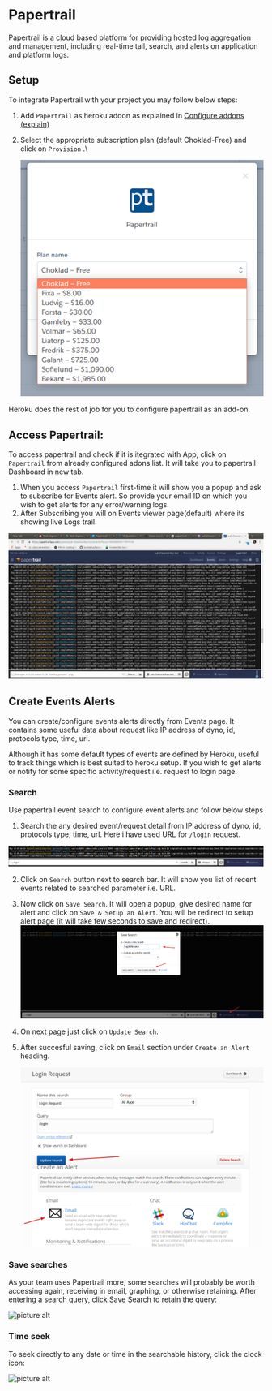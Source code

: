# Papertrail
Papertrail is a cloud based platform for providing hosted log aggregation and management, including real-time tail, search, and alerts on application and platform logs.

## Setup
To integrate Papertrail with your project you may follow below steps:

1. Add `Papertrail` as heroku addon as explained in [Configure addons (explain)](heroku.md#configure-addons-explain)
 
2. Select the appropriate subscription plan (default Choklad-Free) and click on `Provision` .\

    ![picture alt](img/papertrail-plan.png "Papertrail subscription plan")

Heroku does the rest of job for you to configure papertrail as an add-on.

## Access Papertrail:

To access papertrail and check if it is itegrated with App, click on `Papertrail` from already configured adons list. It will take you to papertrail Dashboard in new tab.
1. When you access `Papertrail` first-time it will show you a popup and ask to subscribe for Events alert. So provide your email ID on which you wish to get alerts for any error/warning logs.
2. After Subscribing you will on Events viewer page(default) where its showing live Logs trail.

![picture alt](img/papertrail-events.png "Papertrail Events")

## Create Events Alerts
You can create/configure events alerts directly from Events page. It contains some useful data about request like IP address of dyno, id, protocols type, time, url.

Although it has some default types of events are defined by Heroku, useful to track things which is best suited to heroku setup.
If you wish to get alerts or notify for some specific activity/request i.e. request to login page.

### Search

Use papertrail event search to configure event alerts and follow below steps

1. Search the any desired event/request detail from IP address of dyno, id, protocols type, time, url. Here i have used URL for `/login` request.

![picture alt](img/papertrail-search.png "Search")

2. Click on `Search` button next to search bar. It will show you list of recent events related to searched parameter i.e. URL. 
3. Now click on `Save Search`. It will open a popup, give desired name for alert and click on `Save & Setup an Alert`. You will be redirect to setup alert page (it will take few seconds to save and redirect).
![picture alt](img/papertrail-save-search.png "Save Search")

4. On next page just click on `Update Search`.
5. After succesful saving, click on `Email` section under `Create an Alert` heading.

    ![picture alt](img/papertrail-create-alert.png "Create Alert")

### Save searches

As your team uses Papertrail more, some searches will probably be worth accessing again, receiving in email, graphing, or otherwise retaining.
After entering a search query, click Save Search to retain the query:

![picture alt](https://github.com/shivali-ucreate/chaos-monkey-dox/blob/master/img/save-search.png "Save Search")


### Time seek

To seek directly to any date or time in the searchable history, click the clock icon:

![picture alt](https://github.com/shivali-ucreate/chaos-monkey-dox/blob/master/img/time-seek.png "Time Seek")



